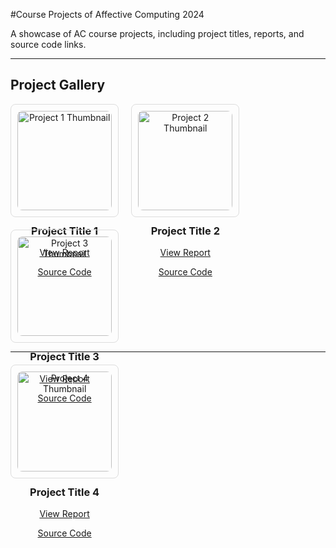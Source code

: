 #Course Projects of Affective Computing 2024

A showcase of AC course projects, including project titles, reports, and source code links.

---

## Project Gallery

<div style="display: flex; flex-wrap: wrap; gap: 20px;">

<!-- Project 1 -->
<div style="width: 30%; border: 1px solid #ddd; border-radius: 8px; padding: 10px; text-align: center;">
  <img src="thumbnail1.jpg" alt="Project 1 Thumbnail" style="width:100%; border-radius: 8px;">
  <h3>Project Title 1</h3>
  <p><a href="report1.pdf" target="_blank">View Report</a></p>
  <p><a href="https://github.com/username/project1" target="_blank">Source Code</a></p>
</div>

<!-- Project 2 -->
<div style="width: 30%; border: 1px solid #ddd; border-radius: 8px; padding: 10px; text-align: center;">
  <img src="thumbnail2.jpg" alt="Project 2 Thumbnail" style="width:100%; border-radius: 8px;">
  <h3>Project Title 2</h3>
  <p><a href="report2.pdf" target="_blank">View Report</a></p>
  <p><a href="https://github.com/username/project2" target="_blank">Source Code</a></p>
</div>

<!-- Project 3 -->
<div style="width: 30%; border: 1px solid #ddd; border-radius: 8px; padding: 10px; text-align: center;">
  <img src="thumbnail3.jpg" alt="Project 3 Thumbnail" style="width:100%; border-radius: 8px;">
  <h3>Project Title 3</h3>
  <p><a href="report3.pdf" target="_blank">View Report</a></p>
  <p><a href="https://github.com/username/project3" target="_blank">Source Code</a></p>
</div>

</div>

---

<!-- Additional rows for more projects -->
<div style="display: flex; flex-wrap: wrap; gap: 20px; margin-top: 20px;">

<!-- Project 4 -->
<div style="width: 30%; border: 1px solid #ddd; border-radius: 8px; padding: 10px; text-align: center;">
  <img src="thumbnail4.jpg" alt="Project 4 Thumbnail" style="width:100%; border-radius: 8px;">
  <h3>Project Title 4</h3>
  <p><a href="report4.pdf" target="_blank">View Report</a></p>
  <p><a href="https://github.com/username/project4" target="_blank">Source Code</a></p>
</div>

<!-- Repeat for more projects as needed -->

</div>
